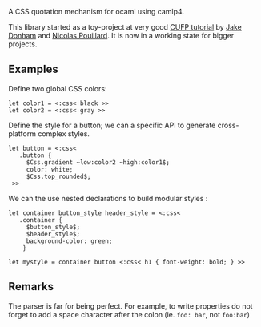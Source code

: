 A CSS quotation mechanism for ocaml using camlp4.

This library started as a toy-project at very good
[CUFP tutorial](http://cufp.org/conference/sessions/2010/camlp4-and-template-haskell)
by [Jake Donham](http://www.github.com/jaked) and [Nicolas Pouillard](http://www.github.com/np).
It is now in a working state for bigger projects.

Examples
--------

Define two global CSS colors:

    let color1 = <:css< black >>
    let color2 = <:css< gray >>

Define the style for a button; we can a specific API to generate cross-platform complex styles.

    let button = <:css< 
       .button {
         $Css.gradient ~low:color2 ~high:color1$;
         color: white;
         $Css.top_rounded$;
     >>

We can the use nested declarations to build modular styles :

    let container button_style header_style = <:css<
       .container {
         $button_style$;
         $header_style$;
         background-color: green;
        }

    let mystyle = container button <:css< h1 { font-weight: bold; } >>

Remarks
-------

The parser is far for being perfect. For example, to write properties do not forget to add a space
character after the colon (ie. `foo: bar`, not `foo:bar`)
	
		

